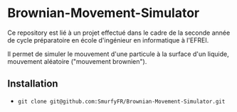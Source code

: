 # Brownian-Movement-Simulator

Ce repository est lié à un projet effectué dans le cadre de la seconde année de cycle préparatoire en école d'ingénieur en informatique à l'EFREI.

Il permet de simuler le mouvement d'une particule à la surface d'un liquide, mouvement aléatoire ("mouvement brownien").

## Installation
* `git clone git@github.com:SmurfyFR/Brownian-Movement-Simulator.git`
